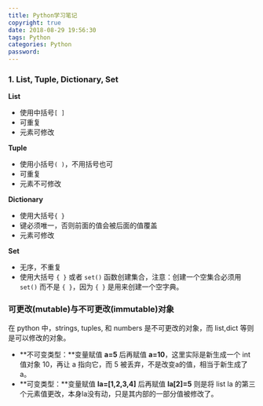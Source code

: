 ```yaml
---
title: Python学习笔记
copyright: true
date: 2018-08-29 19:56:30
tags: Python
categories: Python
password:
---
```




### 1. List, Tuple, Dictionary, Set

**List**

- 使用中括号`[ ]`
- 可重复
- 元素可修改

**Tuple**

- 使用小括号`( )`，不用括号也可
- 可重复
- 元素不可修改

**Dictionary**

- 使用大括号`{ }`
- 键必须唯一，否则前面的值会被后面的值覆盖
- 元素可修改

**Set**

- 无序，不重复
- 使用大括号 `{ }` 或者 `set()` 函数创建集合，注意：创建一个空集合必须用 `set()` 而不是 `{ }`，因为 `{ }` 是用来创建一个空字典。

### 可更改(mutable)与不可更改(immutable)对象

在 python 中，strings, tuples, 和 numbers 是不可更改的对象，而 list,dict 等则是可以修改的对象。

- **不可变类型：**变量赋值 **a=5** 后再赋值 **a=10**，这里实际是新生成一个 int 值对象 10，再让 a 指向它，而 5 被丢弃，不是改变a的值，相当于新生成了a。
- **可变类型：**变量赋值 **la=[1,2,3,4]** 后再赋值 **la[2]=5** 则是将 list la 的第三个元素值更改，本身la没有动，只是其内部的一部分值被修改了。